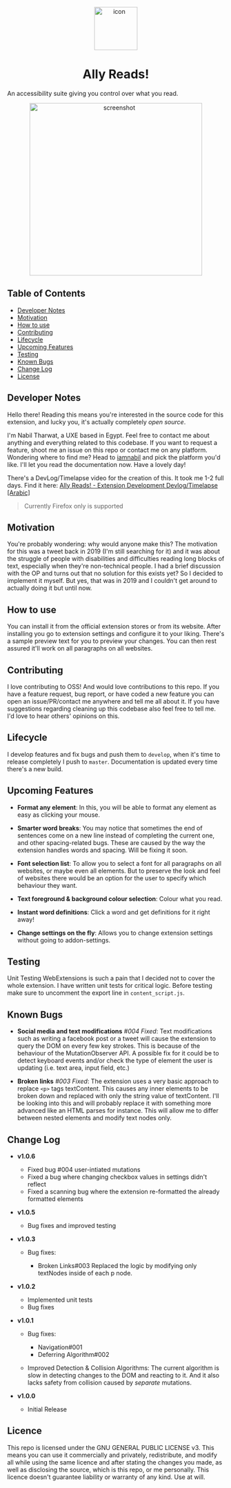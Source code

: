 <center>

<p align="center">

<img align="center" height="100px" alt="icon" src="https://kl13nt.github.io/ally-reads/img/icon.png">

# Ally Reads!

</p>

</center>

An accessibility suite giving you control over what you read.

<center>

<p align="center">

<img align="center" alt="screenshot" height="400px" src="https://kl13nt.github.io/ally-reads/img/screenshot.PNG">

</p>

</center>

## Table of Contents
- [Developer Notes](#Developer-Notes)
- [Motivation](#Motivation)
- [How to use](#How-to-use)
- [Contributing](#Contributing)
- [Lifecycle](#Lifecycle)
- [Upcoming Features](#Upcoming-Features)
- [Testing](#Testing)
- [Known Bugs](#Known-Bugs)
- [Change Log](#Change-Log)
- [License](#License)

## Developer Notes
Hello there! Reading this means you're interested in the source code for this extension, and lucky you, it's actually completely *open source*.

I'm Nabil Tharwat, a UXE based in Egypt. Feel free to contact me about anything and everything related to this codebase. If you want to request a feature, shoot me an issue on this repo or contact me on any platform. Wondering where to find me? Head to [iamnabil](https://iamnabil.me/about) and pick the platform you'd like. I'll let you read the documentation now. Have a lovely day!

There's a DevLog/Timelapse video for the creation of this. It took me 1-2 full days. Find it here: <a href="">[Ally Reads! - Extension Development Devlog/Timelapse [Arabic]](https://www.youtube.com/watch?v=OeVvVMPCdbY)

> Currently Firefox only is supported

## Motivation
You're probably wondering: why would anyone make this? The motivation for this was a tweet back in 2019 (I'm still searching for it) and it was about the struggle of people with disabilities and difficulties reading long blocks of text, especially when they're non-technical people. I had a brief discussion with the OP and turns out that no solution for this exists yet? So I decided to implement it myself. But yes, that was in 2019 and I couldn't get around to actually doing it but until now.

## How to use
You can install it from the official extension stores or from its website. After installing you go to extension settings and configure it to your liking. There's a sample preview text for you to preview your changes. You can then rest assured it'll work on all paragraphs on all websites.

## Contributing
I love contributing to OSS! And would love contributions to this repo. If you have a feature request, bug report, or have coded a new feature you can open an issue/PR/contact me anywhere and tell me all about it. If you have suggestions regarding cleaning up this codebase also feel free to tell me. I'd love to hear others' opinions on this.


## Lifecycle
I develop features and fix bugs and push them to `develop`, when it's time to release completely I push to `master`. Documentation is updated every time there's a new build.

## Upcoming Features
- **Format any element**: In this, you will be able to format any element as easy as clicking your mouse.

- **Smarter word breaks**: You may notice that sometimes the end of sentences come on a new line instead of completing the current one, and other spacing-related bugs. These are caused by the way the extension handles words and spacing. Will be fixing it soon.

- **Font selection list**: To allow you to select a font for all paragraphs on all websites, or maybe even all elements. But to preserve the look and feel of websites there would be an option for the user to specify which behaviour they want.

- **Text foreground & background colour selection**: Colour what you read.

- **Instant word definitions**: Click a word and get definitions for it right away!

- **Change settings on the fly**: Allows you to change extension settings without going to addon-settings.

## Testing
Unit Testing WebExtensions is such a pain that I decided not to cover the whole extension. I have written unit tests for critical logic. Before testing make sure to uncomment the export line in `content_script.js`.

## Known Bugs
- **Social media and text modifications** *#004* *Fixed*: Text modifications such as writing a facebook post or a tweet will cause the extension to query the DOM on every few key strokes. This is because of the behaviour of the MutationObserver API. A possible fix for it could be to detect keyboard events and/or check the type of element the user is updating (i.e. text area, input field, etc.)

- **Broken links** *#003* *Fixed*: The extension uses a very basic approach to replace `<p>` tags textContent. This causes any inner elements to be broken down and replaced with only the string value of textContent. I'll be looking into this and will probably replace it with something more advanced like an HTML parses for instance. This will allow me to differ between nested elements and modify text nodes only.

## Change Log

- **v1.0.6**
	- Fixed bug #004 user-intiated mutations
	- Fixed a bug where changing checkbox values in settings didn't reflect
	- Fixed a scanning bug where the extension re-formatted the already formatted elements

- **v1.0.5**
	- Bug fixes and improved testing

- **v1.0.3**
	- Bug fixes:

		- Broken Links#003 Replaced the logic by modifying only textNodes inside of each p node.

- **v1.0.2**
	- Implemented unit tests
	- Bug fixes

- **v1.0.1**
	- Bug fixes:

		- Navigation#001
		- Deferring Algorithm#002

	- Improved Detection & Collision Algorithms: The current algorithm is slow in detecting changes to the DOM and reacting to it. And it also lacks safety from collision caused by *separate* mutations.

- **v1.0.0**
	- Initial Release

## Licence
This repo is licensed under the GNU GENERAL PUBLIC LICENSE v3. This means you can use it commercially and privately, redistribute, and modify all while using the same licence and after stating the changes you made, as well as disclosing the source, which is this repo, or me personally. This licence doesn't guarantee liability or warranty of any kind. Use at will.
